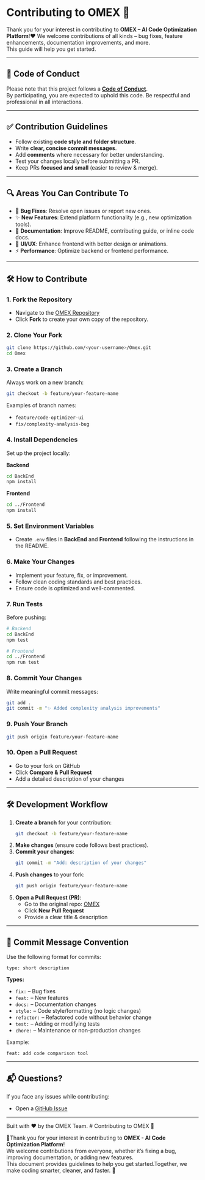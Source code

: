 # Contributing to OMEX 🚀

Thank you for your interest in contributing to **OMEX – AI Code Optimization Platform**!❤️
We welcome contributions of all kinds – bug fixes, feature enhancements, documentation improvements, and more.  
This guide will help you get started.

---

## 📜 Code of Conduct
Please note that this project follows a **[Code of Conduct](https://github.com/Roshansuthar1105/Omex/blob/0018738db6acb808b0984f6fd7c6c47b9c59c10d/%E2%9C%A8%20Contributor%20Covenant%20Code%20of%20Conduct%20%E2%80%94%20GSSoC%20%E2%9C%A8)**.  
By participating, you are expected to uphold this code. Be respectful and professional in all interactions.

---

## ✅ Contribution Guidelines

- Follow existing **code style and folder structure**.
- Write **clear, concise commit messages**.
- Add **comments** where necessary for better understanding.
- Test your changes locally before submitting a PR.
- Keep PRs **focused and small** (easier to review & merge).

---

## 🔍 Areas You Can Contribute To

- 🐛 **Bug Fixes**: Resolve open issues or report new ones.
- ✨ **New Features**: Extend platform functionality (e.g., new optimization tools).
- 📖 **Documentation**: Improve README, contributing guide, or inline code docs.
- 🎨 **UI/UX**: Enhance frontend with better design or animations.
- ⚡ **Performance**: Optimize backend or frontend performance.

---

## 🛠 How to Contribute

### 1. Fork the Repository
- Navigate to the [OMEX Repository](https://github.com/Roshansuthar1105Omex/Omex)
- Click **Fork** to create your own copy of the repository.

### 2. Clone Your Fork
```bash
git clone https://github.com/<your-username>/Omex.git
cd Omex
```

### 3. Create a Branch
Always work on a new branch:
```bash
git checkout -b feature/your-feature-name
```

Examples of branch names:
- `feature/code-optimizer-ui`
- `fix/complexity-analysis-bug`

### 4. Install Dependencies
Set up the project locally:

**Backend**
```bash
cd BackEnd
npm install
```

**Frontend**
```bash
cd ../Frontend
npm install
```

### 5. Set Environment Variables
- Create `.env` files in **BackEnd** and **Frontend** following the instructions in the README.

### 6. Make Your Changes
- Implement your feature, fix, or improvement.
- Follow clean coding standards and best practices.
- Ensure code is optimized and well-commented.

### 7. Run Tests
Before pushing:
```bash
# Backend
cd BackEnd
npm test

# Frontend
cd ../Frontend
npm run test
```

### 8. Commit Your Changes
Write meaningful commit messages:
```bash
git add .
git commit -m "✨ Added complexity analysis improvements"
```

### 9. Push Your Branch
```bash
git push origin feature/your-feature-name
```

### 10. Open a Pull Request
- Go to your fork on GitHub
- Click **Compare & Pull Request**
- Add a detailed description of your changes

---

## 🛠️ Development Workflow

1. **Create a branch** for your contribution:
   ```bash
   git checkout -b feature/your-feature-name
   ```
2. **Make changes** (ensure code follows best practices).
3. **Commit your changes**:
   ```bash
   git commit -m "Add: description of your changes"
   ```
4. **Push changes** to your fork:
   ```bash
   git push origin feature/your-feature-name
   ```
5. **Open a Pull Request (PR)**:
   - Go to the original repo: [OMEX](https://github.com/Roshansuthar1105/Omex)
   - Click **New Pull Request**
   - Provide a clear title & description

---

## 📜 Commit Message Convention

Use the following format for commits:
```
type: short description
```
**Types:**
- `fix:` – Bug fixes  
- `feat:` – New features  
- `docs:` – Documentation changes  
- `style:` – Code style/formatting (no logic changes)  
- `refactor:` – Refactored code without behavior change  
- `test:` – Adding or modifying tests  
- `chore:` – Maintenance or non-production changes  

Example:
```
feat: add code comparison tool
```

---


## 📬 Questions?
If you face any issues while contributing:
- Open a [GitHub Issue](https://github.com/Roshansuthar1105Omex/issues)

---

Built with ❤️ by the OMEX Team.   # Contributing to OMEX 🚀

🌟Thank you for your interest in contributing to **OMEX - AI Code Optimization Platform**!  
We welcome contributions from everyone, whether it’s fixing a bug, improving documentation, or adding new features.  
This document provides guidelines to help you get started.Together, we make coding smarter, cleaner, and faster. 🚀
